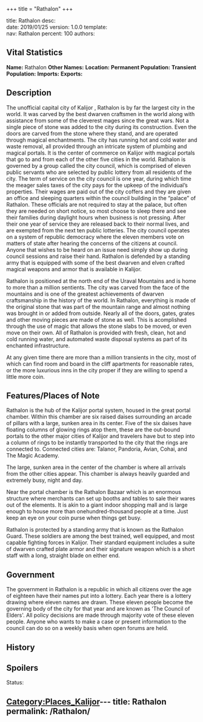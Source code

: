 +++
title = "Rathalon"
+++

title:		Rathalon
desc:		
date:		2019/01/25
version:	1.0.0
template:	
nav:		Rathalon
percent:	100
authors:	
## Vital Statistics

**Name:** Rathalon
**Other Names:**
**Location:**
**Permanent Population:**
**Transient Population:**
**Imports:**
**Exports:**

## Description

The unofficial capital city of Kalijor , Rathalon is by far the largest
city in the world. It was carved by the best dwarven craftsmen in the
world along with assistance from some of the cleverest mages since the
great wars. Not a single piece of stone was added to the city during its
construction. Even the doors are carved from the stone where they stand,
and are operated through magical enchantments. The city has running hot
and cold water and waste removal, all provided through an intricate
system of plumbing and magical portals. It is the center of commerce on
Kalijor with magical portals that go to and from each of the other five
cities in the world. Rathalon is governed by a group called the city
council, which is comprised of eleven public servants who are selected
by public lottery from all residents of the city. The term of service on
the city council is one year, during which time the meager sales taxes
of the city pays for the upkeep of the individual’s properties. Their
wages are paid out of the city coffers and they are given an office and
sleeping quarters within the council building in the “palace” of
Rathalon. These officials are not required to stay at the palace, but
often they are needed on short notice, so most choose to sleep there and
see their families during daylight hours when business is not pressing.
After their one year of service they are released back to their normal
lives, and are exempted from the next ten public lotteries. The city
council operates on a system of republic democracy where the eleven
members vote on matters of state after hearing the concerns of the
citizens at council. Anyone that wishes to be heard on an issue need
simply show up during council sessions and raise their hand. Rathalon is
defended by a standing army that is equipped with some of the best
dwarven and elven crafted magical weapons and armor that is available in
Kalijor.

Rathalon is positioned at the north end of the Uraval Mountains and is
home to more than a million sentients. The city was carved from the face
of the mountains and is one of the greatest achievements of dwarven
craftsmanship in the history of the world. In Rathalon, everything is
made of the original stone that was part of the mountain range and
almost nothing was brought in or added from outside. Nearly all of the
doors, gates, grates and other moving pieces are made of stone as well.
This is acomplished through the use of magic that allows the stone slabs
to be moved, or even move on their own. All of Rathalon is provided with
fresh, clean, hot and cold running water, and automated waste disposal
systems as part of its enchanted infrastructure.

At any given time there are more than a million transients in the city,
most of which can find room and board in the cliff apartments for
reasonable rates, or the more luxurious inns in the city proper if they
are willing to spend a little more coin.

## Features/Places of Note

Rathalon is the hub of the Kalijor portal system, housed in the great
portal chamber. Within this chamber are six raised daises surrounding an
arcade of pillars with a large, sunken area in its center. Five of the
six daises have floating columns of glowing rings atop them, these are
the out-bound portals to the other major cities of Kalijor and travelers
have but to step into a column of rings to be instantly transported to
the city that the rings are connected to. Connected cities are: Talanor,
Pandoria, Avian, Cohai, and The Magic Academy.

The large, sunken area in the center of the chamber is where all
arrivals from the other cities appear. This chamber is always heavily
guarded and extremely busy, night and day.

Near the portal chamber is the Rathalon Bazaar which is an enormous
structure where merchants can set up booths and tables to sale their
wares out of the elements. It is akin to a giant indoor shopping mall
and is large enough to house more than onehundred-thousand people at a
time. Just keep an eye on your coin purse when things get busy.

Rathalon is protected by a standing army that is known as the Rathalon
Guard. These soldiers are among the best trained, well equipped, and
most capable fighting forces in Kalijor. Their standard equipment
includes a suite of dwarven crafted plate armor and their signature
weapon which is a short staff with a long, straight blade on either end.

## Government

The government in Rathalon is a republic in which all citizens over the
age of eighteen have their names put into a lottery. Each year there is
a lottery drawing where eleven names are drawn. These eleven people
become the governing body of the city for that year and are known as
'The Council of Elders'. All policy decisions are made through majority
vote of these eleven people. Anyone who wants to make a case or present
information to the council can do so on a weekly basis when open forums
are held.

## History

## Spoilers

<spoiler text="Spoilers">Status: </spoiler>

[Category:Places_Kalijor](Category:Places_Kalijor "wikilink")---
title: Rathalon
permalink: /Rathalon/
---

